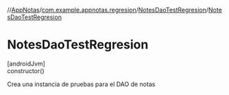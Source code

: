 //[AppNotas](../../../index.md)/[com.example.appnotas.regresion](../index.md)/[NotesDaoTestRegresion](index.md)/[NotesDaoTestRegresion](-notes-dao-test-regresion.md)

# NotesDaoTestRegresion

[androidJvm]\
constructor()

Crea una instancia de pruebas para el DAO de notas
